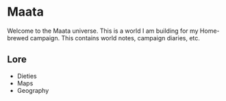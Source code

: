 # Maata
Welcome to the Maata universe. This is a world I am building for my Home-brewed campaign. This contains world notes, campaign diaries, etc.

## Lore

- Dieties
- Maps
- Geography
